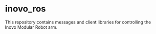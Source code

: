 # inovo_ros

This repository contains messages and client libraries for controlling the Inovo Modular Robot arm.
